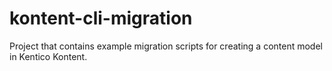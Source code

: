 # kontent-cli-migration
Project that contains example migration scripts for creating a content model in Kentico Kontent.
